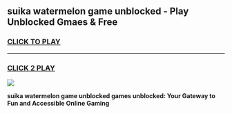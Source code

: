 
## suika watermelon game unblocked - Play Unblocked Gmaes & Free
<h3>
<a href="https://premium.freeplayer.one?title=suika_watermelon_game_unblocked&ref=19F">CLICK TO PLAY</a></h3>
<hr>

<h3>
<a href="https://premium.freeplayer.one?title=suika_watermelon_game_unblocked&ref=19F">CLICK 2 PLAY</a>
  
</h3>

<a href="https://premium.freeplayer.one?title=suika_watermelon_game_unblocked&ref=19F/"><img src="https://clearcache.store/games.png"></a>


**suika watermelon game unblocked games unblocked: Your Gateway to Fun and Accessible Online Gaming**
